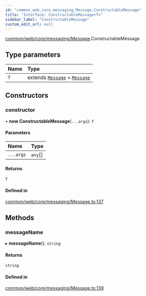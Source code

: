 ```yaml
---
id: "common_web_core_messaging_Message.ConstructableMessage"
title: "Interface: ConstructableMessage<T>"
sidebar_label: "ConstructableMessage"
custom_edit_url: null
---
```


[common/web/core/messaging/Message](../modules/common_web_core_messaging_Message.md).ConstructableMessage

## Type parameters

| Name | Type |
| :------ | :------ |
| `T` | extends [`Message`](../classes/common_web_core_messaging_Message.Message.md) = [`Message`](../classes/common_web_core_messaging_Message.Message.md) |

## Constructors

### constructor

• **new ConstructableMessage**(`...args`): `T`

#### Parameters

| Name | Type |
| :------ | :------ |
| `...args` | `any`[] |

#### Returns

`T`

#### Defined in

[common/web/core/messaging/Message.ts:137](https://github.com/Soroush9978/rds-ng/blob/165bdc6/src/common/web/core/messaging/Message.ts#L137)

## Methods

### messageName

▸ **messageName**(): `string`

#### Returns

`string`

#### Defined in

[common/web/core/messaging/Message.ts:139](https://github.com/Soroush9978/rds-ng/blob/165bdc6/src/common/web/core/messaging/Message.ts#L139)
